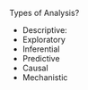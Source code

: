 Types of Analysis?

- Descriptive: 
- Exploratory
- Inferential
- Predictive
- Causal
- Mechanistic

